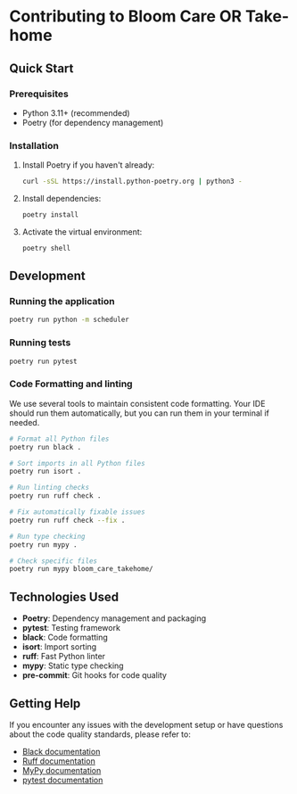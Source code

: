 # Contributing to Bloom Care OR Take-home

## Quick Start

### Prerequisites

- Python 3.11+ (recommended)
- Poetry (for dependency management)

### Installation

1. Install Poetry if you haven't already:

   ```bash
   curl -sSL https://install.python-poetry.org | python3 -
   ```

2. Install dependencies:

   ```bash
   poetry install
   ```

3. Activate the virtual environment:
   ```bash
   poetry shell
   ```

## Development

### Running the application

```bash
poetry run python -m scheduler
```

### Running tests

```bash
poetry run pytest
```

### Code Formatting and linting

We use several tools to maintain consistent code formatting. Your IDE should run them automatically, but you can run them in your terminal if needed.

```bash
# Format all Python files
poetry run black .

# Sort imports in all Python files
poetry run isort .

# Run linting checks
poetry run ruff check .

# Fix automatically fixable issues
poetry run ruff check --fix .

# Run type checking
poetry run mypy .

# Check specific files
poetry run mypy bloom_care_takehome/
```

## Technologies Used

- **Poetry**: Dependency management and packaging
- **pytest**: Testing framework
- **black**: Code formatting
- **isort**: Import sorting
- **ruff**: Fast Python linter
- **mypy**: Static type checking
- **pre-commit**: Git hooks for code quality

## Getting Help

If you encounter any issues with the development setup or have questions about the code quality standards, please refer to:

- [Black documentation](https://black.readthedocs.io/)
- [Ruff documentation](https://docs.astral.sh/ruff/)
- [MyPy documentation](https://mypy.readthedocs.io/)
- [pytest documentation](https://docs.pytest.org/)
